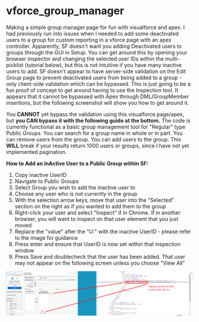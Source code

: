 # vforce_group_manager
Making a simple group manager page for fun with visualforce and apex. I had previously run into issues when I needed to add some deactivated users to a group for custom reporting in a vforce page with an apex controller. Apparently, SF doesn't want you adding Deactivated users to groups through the GUI in Setup. You can get around this by opening your browser inspector and changing the selected user IDs within the multi-picklist (tutorial below), but this is not intuitive if you have many inactive users to add. SF doesn't appear to have server-side validation on the Edit Group page to prevent deactivated users from being added to a group - only client-side validation which can be bypassed. This is just going to be a fun proof of concept to get around having to use the Inspection tool. It appears that it cannot be bypassed with Apex through DML/GroupMember insertions, but the following screenshot will show you how to get around it.

You <strong>CANNOT</strong> yet bypass the validation using this visualforce page/apex, but <strong>you CAN bypass it with the following guide at the bottom.</strong>
The code is currently functional as a basic group management tool for "Regular" type Public Groups.
You can search for a group name in whole or in part.
You can remove users from the group.
You can add users to the group.
This <strong>WILL</strong> break if your results return 1000 users or groups, since I have not yet implemented pagination. 



<strong>How to Add an InActive User to a Public Group within SF:</strong>
1. Copy inactive UserID
2. Navigate to Public Groups
3. Select Group you wish to add the inactive user to
4. Choose any user who is not currently in the group
5. With the selection arrow keys, move that user into the "Selected" section on the right as if you wanted to add them to the group
6. Right-click your user and select "Inspect" if in Chrome. If in another browser, you will want to inspect on that user element that you just moved
7. Replace the "value" after the "U:" with the inactive UserID - please refer to the image for guidance
8. Press enter and ensure that UserID is now set within that inspection window
9. Press Save and doublecheck that the user has been added. That user may not appear on the following screen unless you choose "View All"

![alt text](https://raw.githubusercontent.com/whats-a-handle/vforce_group_manager/master/src/img/inactive_user_group_bypass.png)
